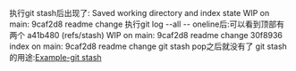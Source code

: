 执行git stash后出现了:
Saved working directory and index state WIP on main: 9caf2d8 readme change
执行git log --all -- oneline后:可以看到顶部有两个
a41b480 (refs/stash) WIP on main: 9caf2d8 readme change
30f8936 index on main: 9caf2d8 readme change
git stash pop之后就没有了
git stash 的用途:[Example-git stash](../../../zk/zk/2-b%20(Git).md)
